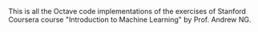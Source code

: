This is all the Octave code implementations of the exercises of Stanford Coursera course
"Introduction to Machine Learning" by Prof. Andrew NG.

